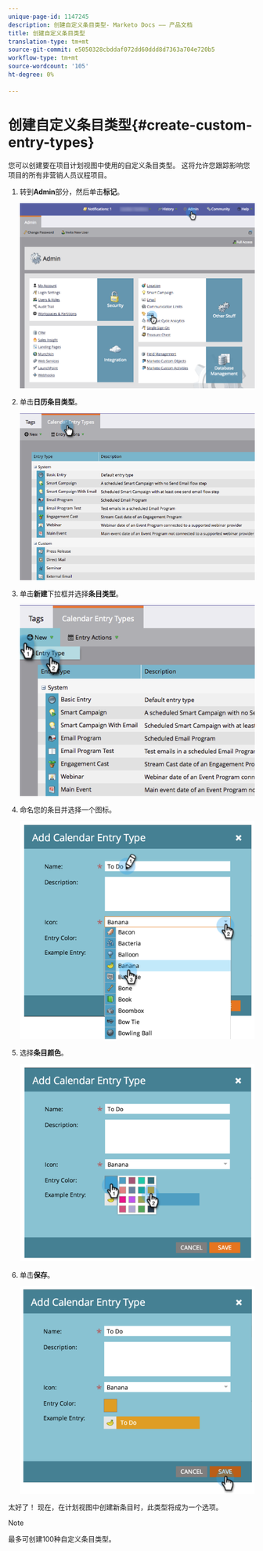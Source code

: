 ```yaml
---
unique-page-id: 1147245
description: 创建自定义条目类型- Marketo Docs —— 产品文档
title: 创建自定义条目类型
translation-type: tm+mt
source-git-commit: e5050328cbddaf072dd60ddd8d7363a704e720b5
workflow-type: tm+mt
source-wordcount: '105'
ht-degree: 0%

---
```



# 创建自定义条目类型{#create-custom-entry-types}

您可以创建要在项目计划视图中使用的自定义条目类型。 这将允许您跟踪影响您项目的所有非营销人员议程项目。

1. 转到&#x200B;**Admin**&#x200B;部分，然后单击&#x200B;**标记**。

   ![](assets/admintags.png)

1. 单击&#x200B;**日历条目类型**。

   ![](assets/image2014-9-15-15-3a41-3a33.png)

1. 单击&#x200B;**新建**&#x200B;下拉框并选择&#x200B;**条目类型**。

   ![](assets/image2014-9-15-15-3a41-3a58.png)

1. 命名您的条目并选择一个图标。

   ![](assets/image2014-9-15-16-3a11-3a24.png)

1. 选择&#x200B;**条目颜色**。

   ![](assets/image2014-9-15-16-3a3-3a55.png)

1. 单击&#x200B;**保存**。

   ![](assets/image2014-9-15-16-3a4-3a14.png)

太好了！ 现在，在计划视图中创建新条目时，此类型将成为一个选项。

>[!NOTE]
>
>最多可创建100种自定义条目类型。
